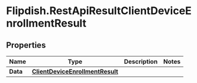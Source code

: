 # Flipdish.RestApiResultClientDeviceEnrollmentResult

## Properties

Name | Type | Description | Notes
------------ | ------------- | ------------- | -------------
**Data** | [**ClientDeviceEnrollmentResult**](ClientDeviceEnrollmentResult.md) |  | 


